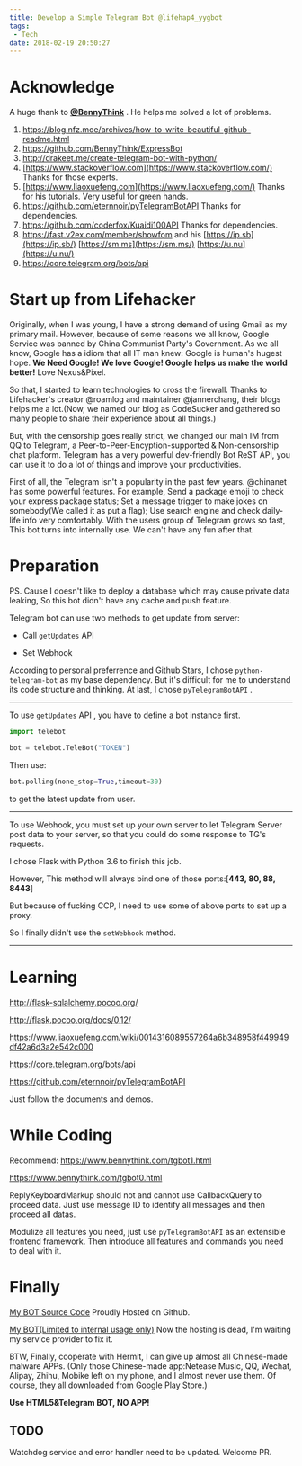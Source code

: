 ```yaml
---
title: Develop a Simple Telegram Bot @lifehap4_yygbot
tags:
 - Tech
date: 2018-02-19 20:50:27
---
```


# Acknowledge

A huge thank to  [**@BennyThink**](https://www.bennythink.com)  . He helps me solved a lot of problems.

1. https://blog.nfz.moe/archives/how-to-write-beautiful-github-readme.html
2. https://github.com/BennyThink/ExpressBot
3. http://drakeet.me/create-telegram-bot-with-python/
4. [https://www.stackoverflow.com](https://www.stackoverflow.com/) Thanks for those experts.
5. [https://www.liaoxuefeng.com](https://www.liaoxuefeng.com/) Thanks for his tutorials. Very useful for green hands.
6. <https://github.com/eternnoir/pyTelegramBotAPI>  Thanks for dependencies.
7. <https://github.com/coderfox/Kuaidi100API> Thanks for dependencies.
8. <https://fast.v2ex.com/member/showfom> and his [https://ip.sb](https://ip.sb/) [https://sm.ms](https://sm.ms/) [https://u.nu](https://u.nu/)
9. https://core.telegram.org/bots/api

# Start up from Lifehacker

Originally, when I was young, I have a strong demand of using Gmail as my primary mail. However, because of some reasons we all know, Google Service was banned by China Communist Party's Government. As we all know, Google has a idiom that all IT man knew: Google is human's hugest hope. **We Need Google! We love Google! Google helps us make the world better!** Love Nexus&Pixel.

So that, I started to learn technologies to cross the firewall. Thanks to Lifehacker's creator @roamlog and maintainer @jannerchang, their blogs helps me a lot.(Now, we named our blog as CodeSucker and gathered so many people to share their experience about all things.)

But, with the censorship goes really strict, we changed our main IM from QQ to Telegram, a Peer-to-Peer-Encyption-supported & Non-censorship chat platform. Telegram has a very powerful dev-friendly Bot ReST API, you can use it to do a lot of things and improve your productivities.

First of all, the Telegram isn't a popularity in the past few years.  @chinanet has some powerful features. For example, Send a package emoji to check your express package status; Set a message trigger to make jokes on somebody(We called it as put a flag); Use search engine and check daily-life info very comfortably.  With the users group of Telegram grows so fast, This bot turns into internally use. We can't have any fun after that.

# Preparation

PS.  Cause I doesn't like to deploy a database which may cause private data leaking, So this bot didn't have any cache and push feature.

Telegram bot can use two methods to get update from server:

* Call  ```getUpdates```  API

* Set Webhook

According to personal preferrence and Github Stars, I chose ```python-telegram-bot``` as my base dependency. But it's difficult for me to understand its code structure and thinking. At last, I chose ```pyTelegramBotAPI``` .

-----------------------

To use ```getUpdates``` API , you have to define a bot instance first. 

```python
import telebot

bot = telebot.TeleBot("TOKEN")
```

Then use:

```python
bot.polling(none_stop=True,timeout=30)
```

to get the latest update from user.

------------------------------

To use Webhook, you must set up your own server to let Telegram Server post data to your server, so that you could do some response to TG's requests.

I chose Flask with Python 3.6 to finish this job.

However, This method will always bind one of those ports:[**443, 80, 88, 8443**]

But because of fucking CCP, I need to use some of above ports to set up a proxy.

So I finally didn't use the ```setWebhook``` method.

----------------

# Learning

http://flask-sqlalchemy.pocoo.org/

http://flask.pocoo.org/docs/0.12/

https://www.liaoxuefeng.com/wiki/0014316089557264a6b348958f449949df42a6d3a2e542c000

https://core.telegram.org/bots/api

https://github.com/eternnoir/pyTelegramBotAPI

Just follow the documents and demos.

# While Coding

Recommend: https://www.bennythink.com/tgbot1.html

https://www.bennythink.com/tgbot0.html

ReplyKeyboardMarkup should not and cannot use CallbackQuery to proceed data. Just use message ID to identify all messages and then proceed all datas.

Modulize all features you need, just use ```pyTelegramBotAPI``` as an extensible frontend framework. Then introduce all features and commands you need to deal with it.

# Finally

[My BOT Source Code](https://github.com/kmahyyg/life-tg-bot) Proudly Hosted on Github.

[My BOT(Limited to internal usage only)](https://t.me/lifehap4_yygbot) Now the hosting is dead, I'm waiting my service provider to fix it.

BTW, Finally, cooperate with Hermit, I can give up almost all Chinese-made malware APPs. (Only those Chinese-made app:Netease Music, QQ, Wechat, Alipay, Zhihu, Mobike left on my phone, and I almost never use them. Of course, they all downloaded from Google Play Store.)

**Use HTML5&Telegram BOT, NO APP!**

## TODO

Watchdog service and error handler need to be updated. Welcome PR.

